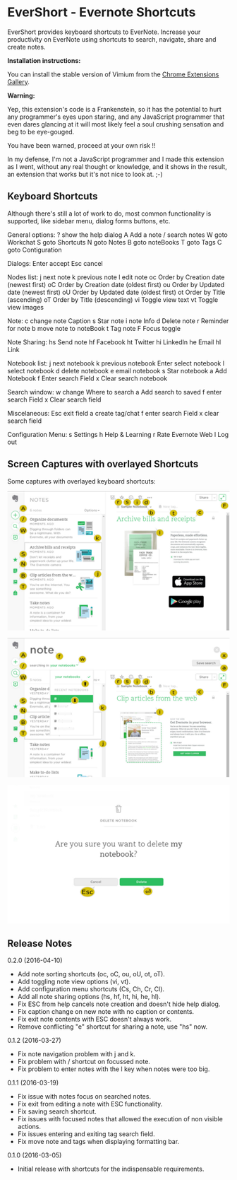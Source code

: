 EverShort - Evernote Shortcuts
==============================

EverShort provides keyboard shortcuts to EverNote.
Increase your productivity on EverNote using shortcuts to search, navigate, share and create notes.

__Installation instructions:__

You can install the stable version of Vimium from the
[Chrome Extensions Gallery](https://chrome.google.com/extensions/detail/clhjalfedcigiomjfmmjhgadnlmegobb).

__Warning:__

Yep, this extension's code is a Frankenstein, so it has the potential to hurt any programmer's eyes upon staring, and any JavaScript programmer that even dares glancing at it will most likely feel a soul crushing sensation and beg to be eye-gouged.

You have been warned, proceed at your own risk !!

In my defense, I'm not a JavaScript programmer and I made this extension as I went, without any real thought or knowledge, and it shows in the result, an extension that works but it's not nice to look at.  ;-)

Keyboard Shortcuts
------------------

Although there's still a lot of work to do, most common functionality is supported, like sidebar menu, dialog forms buttons, etc.

General options:
    ?      show the help dialog
    A      Add a note
    /      search notes
    W      goto Workchat
    S      goto Shortcuts
    N      goto Notes
    B      goto noteBooks
    T      goto Tags
    C      goto Contiguration

Dialogs:
    Enter  accept
    Esc    cancel

Nodes list:
    j      next note
    k      previous note
    l      edit note
    oc     Order by Creation date (newest first)
    oC     Order by Creation date (oldest first)
    ou     Order by Updated date (newest first)
    oU     Order by Updated date (oldest first)
    ot     Order by Title (ascending)
    oT     Order by Title (descending)
    vi     Toggle view text
    vt     Toggle view images

Note:
    c      change note Caption
    s      Star note
    i      note Info
    d      Delete note
    r      Reminder for note
    b      move note to noteBook
    t      Tag note
    F      Focus toggle

Note Sharing:
    hs     Send note
    hf     Facebook
    ht     Twitter
    hi     LinkedIn
    he     Email
    hl     Link

Notebook list:
    j      next notebook
    k      previous notebook
    Enter  select notebook
    l      select notebook
    d      delete notebook
    e      email notebook
    s      Star notebook
    a      Add Notebook
    f      Enter search Field
    x      Clear search notebook

Search window:
    w      change Where to search
    a      Add search to saved
    f      enter search Field
    x      Clear search field

Miscelaneous:
    Esc    exit field
    a      create tag/chat
    f      enter search Field
    x      clear search field

Configuration Menu:
    s      Settings
    h      Help & Learning
    r      Rate Evernote Web
    l      Log out

Screen Captures with overlayed Shortcuts
----------------------------------------

Some captures with overlayed keyboard shortcuts:

![Notes overlay](https://github.com/Akrog/evershort/blob/master/screens/capture_1.jpg)

![Search overlay](https://github.com/Akrog/evershort/blob/master/screens/capture_2.jpg)

![Dialog overlay](https://github.com/Akrog/evershort/blob/master/screens/capture_3.jpg)

Release Notes
-------------

0.2.0 (2016-04-10)

- Add note sorting shortcuts (oc, oC, ou, oU, ot, oT).
- Add toggling note view options (vi, vt).
- Add configuration menu shortcuts (Cs, Ch, Cr, Cl).
- Add all note sharing options (hs, hf, ht, hi, he, hl).
- Fix ESC from help cancels note creation and doesn't hide help dialog.
- Fix caption change on new note with no caption or contents.
- Fix exit note contents with ESC doesn't always work.
- Remove conflicting "e" shortcut for sharing a note, use "hs" now.

0.1.2 (2016-03-27)

- Fix note navigation problem with j and k.
- Fix problem with / shortcut on focussed note.
- Fix problem to enter notes with the l key when notes were too big.

0.1.1 (2016-03-19)

- Fix issue with notes focus on searched notes.
- Fix exit from editing a note with ESC functionality.
- Fix saving search shortcut.
- Fix issues with focused notes that allowed the execution of non visible actions.
- Fix issues entering and exiting tag search field.
- Fix move note and tags when displaying formatting bar.

0.1.0 (2016-03-05)

- Initial release with shortcuts for the indispensable requirements.
